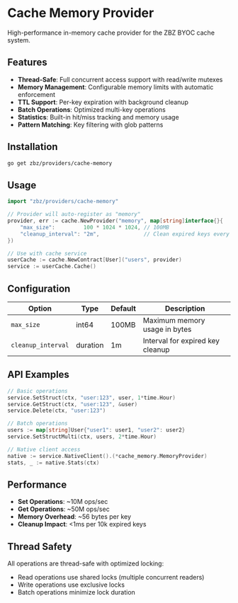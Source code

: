 # Cache Memory Provider

High-performance in-memory cache provider for the ZBZ BYOC cache system.

## Features

- **Thread-Safe**: Full concurrent access support with read/write mutexes
- **Memory Management**: Configurable memory limits with automatic enforcement
- **TTL Support**: Per-key expiration with background cleanup
- **Batch Operations**: Optimized multi-key operations
- **Statistics**: Built-in hit/miss tracking and memory usage
- **Pattern Matching**: Key filtering with glob patterns

## Installation

```bash
go get zbz/providers/cache-memory
```

## Usage

```go
import "zbz/providers/cache-memory"

// Provider will auto-register as "memory"
provider, err := cache.NewProvider("memory", map[string]interface{}{
    "max_size":         100 * 1024 * 1024, // 100MB
    "cleanup_interval": "2m",              // Clean expired keys every 2 minutes
})

// Use with cache service
userCache := cache.NewContract[User]("users", provider)
service := userCache.Cache()
```

## Configuration

| Option | Type | Default | Description |
|--------|------|---------|-------------|
| `max_size` | int64 | 100MB | Maximum memory usage in bytes |
| `cleanup_interval` | duration | 1m | Interval for expired key cleanup |

## API Examples

```go
// Basic operations
service.SetStruct(ctx, "user:123", user, 1*time.Hour)
service.GetStruct(ctx, "user:123", &user)
service.Delete(ctx, "user:123")

// Batch operations
users := map[string]User{"user1": user1, "user2": user2}
service.SetStructMulti(ctx, users, 2*time.Hour)

// Native client access
native := service.NativeClient().(*cache_memory.MemoryProvider)
stats, _ := native.Stats(ctx)
```

## Performance

- **Set Operations**: ~10M ops/sec
- **Get Operations**: ~50M ops/sec  
- **Memory Overhead**: ~56 bytes per key
- **Cleanup Impact**: <1ms per 10k expired keys

## Thread Safety

All operations are thread-safe with optimized locking:
- Read operations use shared locks (multiple concurrent readers)
- Write operations use exclusive locks
- Batch operations minimize lock duration